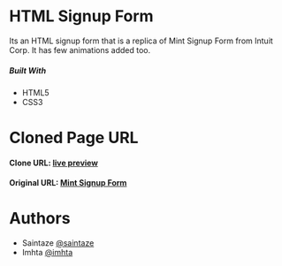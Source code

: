 # HTML Signup Form

Its an HTML signup form that is a replica of Mint Signup Form from Intuit Corp. It has few animations added too. 

##### Built With
+ HTML5
+ CSS3

 
# Cloned Page URL
#### Clone URL: [live preview](https://html-signup-form.imhta.now.sh)
#### Original URL:  [Mint Signup Form](https://accounts.intuit.com/signup.html)

# Authors
+ Saintaze [@saintaze](https://github.com/saintaze/)
+ Imhta [@imhta](https://github.com/imhta)


